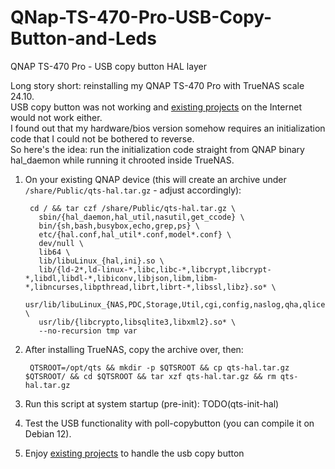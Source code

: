# QNap-TS-470-Pro-USB-Copy-Button-and-Leds
QNAP TS-470 Pro - USB copy button HAL layer

Long story short: reinstalling my QNAP TS-470 Pro with TrueNAS scale 24.10.
\
USB copy button was not working and [existing projects](https://gist.github.com/zopieux/0b38fe1c3cd49039c98d5612ca84a045?permalink_comment_id=5211545#gistcomment-5211545) on the Internet would not work either.
\
I found out that my hardware/bios version somehow requires an initialization code that I could not be bothered to reverse.
\
So here's the idea: run the initialization code straight from QNAP binary hal_daemon while running it chrooted inside TrueNAS.


1. On your existing QNAP device (this will create an archive under `/share/Public/qts-hal.tar.gz` - adjust accordingly): 

        cd / && tar czf /share/Public/qts-hal.tar.gz \
          sbin/{hal_daemon,hal_util,nasutil,get_ccode} \
          bin/{sh,bash,busybox,echo,grep,ps} \
          etc/{hal.conf,hal_util*.conf,model*.conf} \
          dev/null \
          lib64 \
          lib/libuLinux_{hal,ini}.so \
          lib/{ld-2*,ld-linux-*,libc,libc-*,libcrypt,libcrypt-*,libdl,libdl-*,libiconv,libjson,libm,libm-*,libncurses,libpthread,librt,librt-*,libssl,libz}.so* \
          usr/lib/libuLinux_{NAS,PDC,Storage,Util,cgi,config,naslog,qha,qlicense,quota}.so* \
          usr/lib/{libcrypto,libsqlite3,libxml2}.so* \
          --no-recursion tmp var

2. After installing TrueNAS, copy the archive over, then:

        QTSROOT=/opt/qts && mkdir -p $QTSROOT && cp qts-hal.tar.gz $QTSROOT/ && cd $QTSROOT && tar xzf qts-hal.tar.gz && rm qts-hal.tar.gz

3. Run this script at system startup (pre-init): TODO(qts-init-hal)

4. Test the USB functionality with poll-copybutton (you can compile it on Debian 12).

5. Enjoy [existing projects](https://github.com/zopieux/qnapctl) to handle the usb copy button
